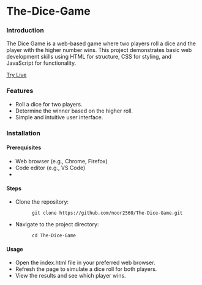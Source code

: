 # The-Dice-Game

                                              
### Introduction

The Dice Game is a web-based game where two players roll a dice and the player with the higher number wins. This project demonstrates basic web development skills using HTML for structure, CSS for styling, and JavaScript for functionality.


[Try Live](https://noor2560.github.io/The-Dice-Game/)


### Features

- Roll a dice for two players.
- Determine the winner based on the higher roll.
- Simple and intuitive user interface.

### Installation

#### Prerequisites
- Web browser (e.g., Chrome, Firefox)
- Code editor (e.g., VS Code)
- 
#### Steps
- Clone the repository:


            git clone https://github.com/noor2560/The-Dice-Game.git

- Navigate to the project directory:

            cd The-Dice-Game

#### Usage
- Open the index.html file in your preferred web browser.
- Refresh the page to simulate a dice roll for both players.
- View the results and see which player wins.



